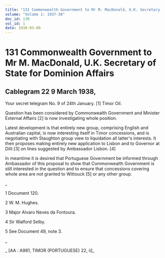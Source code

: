 ```yaml
---
title: "131 Commonwealth Government to Mr M. MacDonald, U.K. Secretary of State for Dominion Affairs"
volume: "Volume 1: 1937-38"
doc_id: 130
vol_id: 1
date: 1938-03-09
---
```


# 131 Commonwealth Government to Mr M. MacDonald, U.K. Secretary of State for Dominion Affairs

## Cablegram 22 9 March 1938,

Your secret telegram No. 9 of 24th January. [1] Timor Oil.

Question has been considered by Commonwealth Government and Minister External Affairs [2] is now investigating whole position.

Latest development is that entirely new group, comprising English and Australian capital, is now interesting itself in Timor concessions, and is negotiating with Staughton group view to liquidation all latter's interests. It then proposes making entirely new application to Lisbon and to Governor at Dilli [3] on lines suggested by Ambassador Lisbon. [4]

In meantime it is desired that Portuguese Government be informed through Ambassador of this proposal to show that Commonwealth Government is still interested in the question and to ensure that concessions covering whole area are not granted to Wittouck [5] or any other group.

_

1 Document 120.

2 W. M. Hughes.

3 Major Alvaro Neves da Fontoura.

4 Sir Walford Selby.

5 See Document 49, note 3.

_

_ [AA : A981, TIMOR (PORTUGUESE) 22, ii]_

